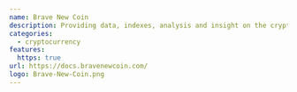 ```yaml
---
name: Brave New Coin
description: Providing data, indexes, analysis and insight on the cryptographic asset marketplace
categories:
  - cryptocurrency
features:
  https: true
url: https://docs.bravenewcoin.com/
logo: Brave-New-Coin.png
---
```

